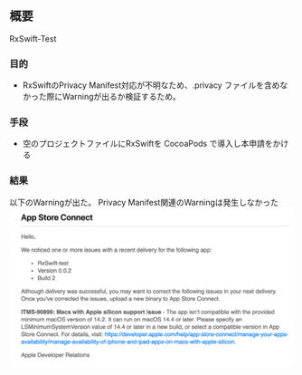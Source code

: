 ## 概要
RxSwift-Test

### 目的
- RxSwiftのPrivacy Manifest対応が不明なため、.privacy ファイルを含めなかった際にWarningが出るか検証するため。

### 手段
- 空のプロジェクトファイルにRxSwiftを CocoaPods で導入し本申請をかける

### 結果
以下のWarningが出た。
Privacy Manifest関連のWarningは発生しなかった
![](https://raw.githubusercontent.com/shilokuma-inc/iOS-Release-Sample/master/RxSwift-test/Resources/Images/RxSwift-Application_1.png)
